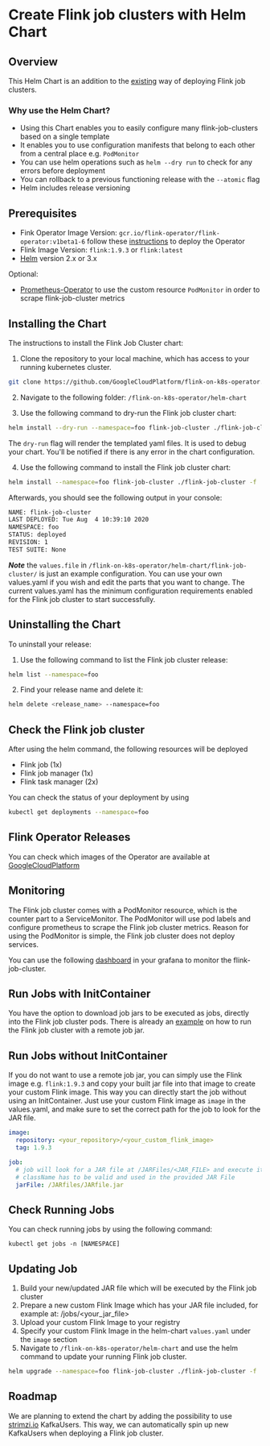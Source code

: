 # Create Flink job clusters with Helm Chart

## Overview

This Helm Chart is an addition to the [existing](https://github.com/GoogleCloudPlatform/flink-on-k8s-operator/tree/master/config/samples) way of deploying Flink job clusters.

### Why use the Helm Chart?
- Using this Chart enables you to easily configure many flink-job-clusters based on a single template
- It enables you to use configuration manifests that belong to each other from a central place e.g. ```PodMonitor```
- You can use helm operations such as ```helm --dry run``` to check for any errors before deployment
- You can rollback to a previous functioning release with the ```--atomic``` flag
- Helm includes release versioning

## Prerequisites


- Fink Operator Image Version:  ```gcr.io/flink-operator/flink-operator:v1beta1-6``` follow these [instructions](https://github.com/GoogleCloudPlatform/flink-on-k8s-operator/tree/master/helm-chart/flink-operator) to deploy the Operator
- Flink Image Version: ```flink:1.9.3``` or ```flink:latest```
- [Helm](https://helm.sh/docs/helm/helm_install/) version 2.x or 3.x

Optional:
- [Prometheus-Operator](https://github.com/helm/charts/tree/master/stable/prometheus-operator) to use the custom resource ```PodMonitor``` in order to scrape flink-job-cluster metrics


## Installing the Chart

The instructions to install the Flink Job Cluster chart:

1. Clone the repository to your local machine, which has access to your running kubernetes cluster.
  ```bash
  git clone https://github.com/GoogleCloudPlatform/flink-on-k8s-operator.git
  ```
2. Navigate to the following folder: ```/flink-on-k8s-operator/helm-chart```

3. Use the following command to dry-run the Flink job cluster chart:
  ```bash
  helm install --dry-run --namespace=foo flink-job-cluster ./flink-job-cluster -f ./flink-job-cluster/values.yaml
  ```
  The ```dry-run``` flag will render the templated yaml files. It is used to debug your chart. You'll be notified if there is any error in the chart configuration.

4. Use the following command to install the Flink job cluster chart:
  ```bash
  helm install --namespace=foo flink-job-cluster ./flink-job-cluster -f ./flink-job-cluster/values.yaml
  ```

  Afterwards, you should see the following output in your console:
  ```bash
  NAME: flink-job-cluster
  LAST DEPLOYED: Tue Aug  4 10:39:10 2020
  NAMESPACE: foo
  STATUS: deployed
  REVISION: 1
  TEST SUITE: None
  ```
***Note*** the ```values.file``` in ```/flink-on-k8s-operator/helm-chart/flink-job-cluster/``` is just an example configuration. You can use your own values.yaml if you wish and edit the parts that you want to change. The current values.yaml has the minimum configuration requirements enabled for the Flink job cluster to start successfully.

## Uninstalling the Chart

To uninstall your release:

1. Use the following command to list the Flink job cluster release:
  ```bash
  helm list --namespace=foo
  ```
2. Find your release name and delete it:
  ```bash
  helm delete <release_name> --namespace=foo
  ```

## Check the Flink job cluster

After using the helm command, the following resources will be deployed

- Flink job (1x)
- Flink job manager (1x)
- Flink task manager (2x)

You can check the status of your deployment by using
```bash
kubectl get deployments --namespace=foo
```

## Flink Operator Releases

You can check which images of the Operator are available at [GoogleCloudPlatform](https://console.cloud.google.com/gcr/images/flink-operator/GLOBAL/flink-operator?gcrImageListsize=30)

## Monitoring

The Flink job cluster comes with a PodMonitor resource, which is the counter part to a ServiceMonitor.
The PodMonitor will use pod labels and configure prometheus to scrape the Flink job cluster metrics. Reason for using the PodMonitor is simple, the Flink job cluster does not deploy services.

You can use the following [dashboard](https://grafana.com/grafana/dashboards/10369) in your grafana to monitor the flink-job-cluster.

## Run Jobs with InitContainer

You have the option to download job jars to be executed as jobs, directly into the Flink job cluster pods.
There is already an [example](https://github.com/GoogleCloudPlatform/flink-on-k8s-operator/blob/master/config/samples/flinkoperator_v1beta1_remotejobjar.yaml.) on how to run the Flink job cluster with a remote job jar.

## Run Jobs without InitContainer

If you do not want to use a remote job jar, you can simply use the Flink image e.g. ```flink:1.9.3``` and copy your built jar file into that image to create your custom Flink image. This way you can directly start the job without using an InitContainer. Just use your custom Flink image as ```image``` in the values.yaml, and make sure to set the correct path for the job to look for the JAR file.

```yaml
image:
  repository: <your_repository>/<your_custom_flink_image>
  tag: 1.9.3

job:
  # job will look for a JAR file at /JARFiles/<JAR_FILE> and execute it
  # className has to be valid and used in the provided JAR File
  jarFile: /JARfiles/JARfile.jar
```

## Check Running Jobs

You can check running jobs by using the following command:

```kubectl get jobs -n [NAMESPACE]```

## Updating Job

1. Build your new/updated JAR file which will be executed by the Flink job cluster
2. Prepare a new custom Flink Image which has your JAR file included, for example at: /jobs/<your_jar_file>
3. Upload your custom Flink Image to your registry
4. Specify your custom Flink Image in the helm-chart ```values.yaml``` under the ```image``` section
5. Navigate to ```/flink-on-k8s-operator/helm-chart``` and use the helm command to update your running Flink job cluster.
  ```bash
  helm upgrade --namespace=foo flink-job-cluster ./flink-job-cluster -f ./flink-job-cluster/values.yaml
  ```

## Roadmap

We are planning to extend the chart by adding the possibility to use [strimzi.io](https://strimzi.io/) KafkaUsers. This way, we can automatically spin up new KafkaUsers when deploying a Flink job cluster.
